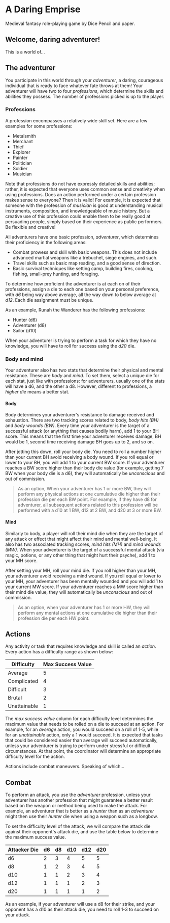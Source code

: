 # A Daring Emprise
Medieval fantasy role-playing game by Dice Pencil and paper.

## Welcome, daring adventurer!

This is a world of...

## The adventurer

You participate in this world through your *adventurer*, a daring, courageous individual that is ready to face whatever fate throws at them! Your adventurer will have two to four _professions_, which determine the skills and abilities they possess. The number of professions picked is up to the player.
 
### Professions

A profession encompasses a relatively wide skill set. Here are a few examples for some professions:

- Metalsmith
- Merchant
- Thief
- Explorer
- Painter
- Politician
- Soldier
- Musician

 Note that professions do not have expressly detailed skills and abilities; rather, it is expected that everyone uses common sense and creativity when using professions. Does an action performed under a certain profession makes sense to everyone? Then it is valid! For example, it is expected that someone with the profession of _musician_ is good at understanding musical instruments, composition, and knowledgeable of music history. But a creative use of this profession could enable them to be really good at persuading people, simply based on their experience as public performers. Be flexible and creative!

All adventurers have one basic profession, *adventurer*, which determines their proficiency in the following areas:

- Combat prowess and skill with basic weapons. This does not include advanced martial weapons like a trebuchet, siege engines, and such.
- Travel skills such as basic map reading, and a good sense of direction. 
- Basic survival techniques like setting camp, building fires, cooking, fishing, small-prey hunting, and foraging.

To determine how proficient the adventurer is at each on of their professions, assign a die to each one based on your personal preference, with *d6* being way above average, all the way down to below average at *d12*. Each die assignment must be unique.

As an example, Runah the Wanderer has the following professions:

- Hunter (d6)
- Adventurer (d8)
- Sailor (d10)

When your adventurer is trying to perform a task for which they have no knowledge, you will have to roll for success using the *d20* die.

### Body and mind 

Your adventurer also has two stats that determine their physical and mental resistance. These are *body* and *mind*. To set them, select a unique die for each stat, just like with professions: for adventurers, usually one of the stats will have a d6, and the other a d8. However, different to professions, a *higher die* means a better stat.

#### Body

Body determines your adventurer's resistance to damage received and exhaustion. There are two tracking scores related to body, *body hits (BH)* and *body wounds (BW)*. Every time your adventurer is the target of a successful attack (or anything that causes bodily harm), add 1 to your BH score. This means that the first time your adventurer receives damage, BH would be 1, second time receiving damage BH goes up to 2, and so on.

After jotting this down, roll your body die. You need to roll a number higher than your current BH avoid receiving a body wound. If you roll equal or lower to your BH, you will add 1 to your current BW score. If your adventurer reaches a BW score higher than their body die value (for example, getting 7 BW when your body die is a d6), they will automatically be *unconscious* and out of commission.

>  As an option, When your adventurer has 1 or more BW, they will perform any physical actions at one cumulative die higher than their profession die per each BW point. For example, if they have d8 for adventurer, all subsequent actions related to this profession will be performed with a d10 at 1 BW, d12 at 2 BW, and d20 at 3 or more BW.

#### Mind

Similarly to body, a player will roll their mind die when they are the target of any attack or effect that might affect their mind and mental well-being. It also has two associated tracking scores, *mind hits (MH)* and *mind wounds (MW)*. When your adventurer is the target of a successful mental attack (via magic, potions, or any other thing that might hurt their psyche), add 1 to your MH score.

After setting your MH, roll your mind die. If you roll higher than your MH, your adventurer avoid receiving a mind wound. If you roll equal or lower to your MH, your adventurer has been mentally wounded and you will add 1 to your current MW score. If your adventurer reaches a MW score higher than their mind die value, they will automatically be *unconscious* and out of commission.

> As an option, when your adventurer has 1 or more HW, they will perform any mental actions at one cumulative die higher than their profession die per each HW point.

## Actions

Any activity or task that requires knowledge and skill is called an *action*. Every action has a difficulty range as shown below:

| Difficulty   | Max Success Value |
|--------------|-------------------|
| Average      | 5                 |
| Complicated  | 4                 |
| Difficult    | 3                 |
| Brutal       | 2                 |
| Unattainable | 1                 |

 The *max success value* column for each difficulty level determines the maximum value that needs to be rolled on a die to succeed at an action. For example, for an *average* action, you would succeed on a roll of 1-5, while for an *unattainable* action, only a 1 would succeed. It is expected that tasks that could be considered easier than average will succeed automatically, unless your adventurer is trying to perform under stressful or difficult circumstances. At that point, the coordinator will determine an appropriate difficulty level for the action.

Actions include combat maneuvers. Speaking of which...

## Combat

To perform an attack, you use the *adventurer* profession, unless your adventurer has another profession that might guarantee a better result based on the weapon or method being used to make the attack. For example, an adventurer that is better as a *hunter* than as an *adventurer* might then use their *hunter* die when using a weapon such as a longbow.

To set the difficulty level of the attack, we will compare the attack die against their opponent's attack die, and use the table below to determine the maximum success value.

| Attacker Die | d6 | d8 | d10 | d12 | d20 | 
|--------------|----|----|-----|-----|-----|
| d6           | 2  | 3  | 4   | 5   | 5   |
| d8           | 1  | 2  | 3   | 4   | 5   |
| d10          | 1  | 1  | 2   | 3   | 4   |
| d12          | 1  | 1  | 1   | 2   | 3   |
| d20          | 1  | 1  | 1   | 1   | 2   |

As an example, if your adventurer will use a d8 for their strike, and your opponent has a d10 as their attack die, you need to roll 1-3 to succeed on your attack. 
